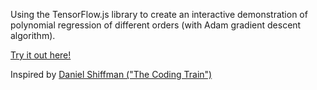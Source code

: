 Using the TensorFlow.js library to create an interactive demonstration of polynomial regression of different orders (with Adam gradient descent algorithm).

[Try it out here!](https://bohdandrahan.github.io/Polynomial-Regression-with-TensorFlow.js/index.html)

Inspired by [Daniel Shiffman ("The Coding Train")](https://youtu.be/tIXDik5SGsI "The Coding Train")
